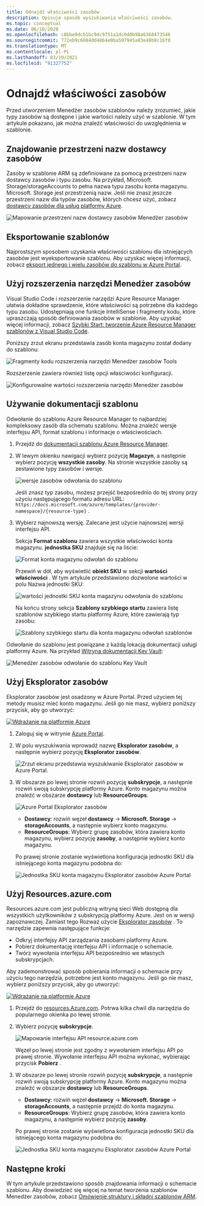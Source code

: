 ```yaml
---
title: Odnajdź właściwości zasobów
description: Opisuje sposób wyszukiwania właściwości zasobów.
ms.topic: conceptual
ms.date: 06/10/2020
ms.openlocfilehash: c8bbe0dcb1bc9dc9751a1dc0d0b98a6368473546
ms.sourcegitcommit: 772eb9c6684dd4864e0ba507945a83e48b8c16f0
ms.translationtype: MT
ms.contentlocale: pl-PL
ms.lasthandoff: 03/19/2021
ms.locfileid: "91327752"
---
```

# <a name="discover-resource-properties"></a>Odnajdź właściwości zasobów

Przed utworzeniem Menedżer zasobów szablonów należy zrozumieć, jakie typy zasobów są dostępne i jakie wartości należy użyć w szablonie. W tym artykule pokazano, jak można znaleźć właściwości do uwzględnienia w szablonie.

## <a name="find-resource-provider-namespaces"></a>Znajdowanie przestrzeni nazw dostawcy zasobów

Zasoby w szablonie ARM są zdefiniowane za pomocą przestrzeni nazw dostawcy zasobów i typu zasobu. Na przykład, Microsoft. Storage/storageAccounts to pełna nazwa typu zasobu konta magazynu. Microsoft. Storage jest przestrzenią nazw. Jeśli nie znasz jeszcze przestrzeni nazw dla typów zasobów, których chcesz użyć, zobacz [dostawcy zasobów dla usług platformy Azure](../management/azure-services-resource-providers.md).

![Mapowanie przestrzeni nazw dostawcy zasobów Menedżer zasobów](./media/view-resources/resource-provider-namespace-and-azure-service-mapping.png)

## <a name="export-templates"></a>Eksportowanie szablonów

Najprostszym sposobem uzyskania właściwości szablonu dla istniejących zasobów jest wyeksportowanie szablonu. Aby uzyskać więcej informacji, zobacz [eksport jednego i wielu zasobów do szablonu w Azure Portal](./export-template-portal.md).

## <a name="use-resource-manager-tools-extension"></a>Użyj rozszerzenia narzędzi Menedżer zasobów

Visual Studio Code i rozszerzenie narzędzi Azure Resource Manager ułatwia dokładne sprawdzenie, które właściwości są potrzebne dla każdego typu zasobu. Udostępniają one funkcje IntelliSense i fragmenty kodu, które upraszczają sposób definiowania zasobów w szablonie. Aby uzyskać więcej informacji, zobacz [Szybki Start: tworzenie Azure Resource Manager szablonów z Visual Studio Code](./quickstart-create-templates-use-visual-studio-code.md#add-an-azure-resource).

Poniższy zrzut ekranu przedstawia zasób konta magazynu został dodany do szablonu:

![Fragmenty kodu rozszerzenia narzędzi Menedżer zasobów Tools](./media/view-resources/resource-manager-tools-extension-snippets.png)

Rozszerzenie zawiera również listę opcji właściwości konfiguracji.

![Konfigurowalne wartości rozszerzenia narzędzi Menedżer zasobów](./media/view-resources/resource-manager-tools-extension-configurable-properties.png)

## <a name="use-template-reference"></a>Używanie dokumentacji szablonu

Odwołanie do szablonu Azure Resource Manager to najbardziej kompleksowy zasób dla schematu szablonu. Można znaleźć wersje interfejsu API, format szablonu i informacje o właściwościach.

1. Przejdź do [dokumentacji szablonu Azure Resource Manager](/azure/templates/).
1. W lewym okienku nawigacji wybierz pozycję **Magazyn**, a następnie wybierz pozycję **wszystkie zasoby**. Na stronie wszystkie zasoby są zestawione typy zasobów i wersje.

    ![wersje zasobów odwołania do szablonu](./media/view-resources/resource-manager-template-reference-resource-versions.png)

    Jeśli znasz typ zasobu, możesz przejść bezpośrednio do tej strony przy użyciu następującego formatu adresu URL: `https://docs.microsoft.com/azure/templates/{provider-namespace}/{resource-type}` .

1. Wybierz najnowszą wersję. Zalecane jest użycie najnowszej wersji interfejsu API.

    Sekcja **Format szablonu** zawiera wszystkie właściwości konta magazynu. **jednostka SKU** znajduje się na liście:

    ![Format konta magazynu odwołań do szablonu](./media/view-resources/resource-manager-template-reference-storage-account-sku.png)

    Przewiń w dół, aby wyświetlić **obiekt SKU** w sekcji **wartości właściwości** . W tym artykule przedstawiono dozwolone wartości w polu Nazwa jednostki SKU:

    ![wartości jednostki SKU konta magazynu odwołania do szablonu](./media/view-resources/resource-manager-template-reference-storage-account-sku-values.png)

    Na końcu strony sekcja **Szablony szybkiego startu** zawiera listę szablonów szybkiego startu platformy Azure, które zawierają typ zasobu:

    ![Szablony szybkiego startu dla konta magazynu odwołań szablonów](./media/view-resources/resource-manager-template-reference-quickstart-templates.png)

Odwołanie do szablonu jest powiązane z każdą lokacją dokumentacji usługi platformy Azure.  Na przykład [Witryna dokumentacji Key Vault](../../key-vault/general/overview.md):

![Menedżer zasobów odwołanie do szablonu Key Vault](./media/view-resources/resource-manager-template-reference-key-vault.png)

## <a name="use-resource-explorer"></a>Użyj Eksplorator zasobów

Eksplorator zasobów jest osadzony w Azure Portal. Przed użyciem tej metody musisz mieć konto magazynu. Jeśli go nie masz, wybierz poniższy przycisk, aby go utworzyć:

[![Wdrażanie na platformie Azure](https://aka.ms/deploytoazurebutton)](https://portal.azure.com/#create/Microsoft.Template/uri/https%3a%2f%2fraw.githubusercontent.com%2fAzure%2fazure-quickstart-templates%2fmaster%2f101-storage-account-create%2fazuredeploy.json)

1. Zaloguj się w witrynie [Azure Portal](https://portal.azure.com).
1. W polu wyszukiwania wprowadź nazwę **Eksplorator zasobów**, a następnie wybierz pozycję **Eksplorator zasobów**.

    ![Zrzut ekranu przedstawia wyszukiwanie Eksplorator zasobów w Azure Portal.](./media/view-resources/azure-portal-resource-explorer.png)

1. W obszarze po lewej stronie rozwiń pozycję **subskrypcje**, a następnie rozwiń swoją subskrypcję platformy Azure. Konto magazynu można znaleźć w obszarze **dostawcy** lub **ResourceGroups**.

    ![Azure Portal Eksplorator zasobów](./media/view-resources/azure-portal-resource-explorer-home.png)

    - **Dostawcy**: rozwiń węzeł **dostawcy**  ->  **Microsoft. Storage**  ->  **storageAccounts**, a następnie wybierz konto magazynu.
    - **ResourceGroups**: Wybierz grupę zasobów, która zawiera konto magazynu, wybierz pozycję **zasoby**, a następnie wybierz konto magazynu.

    Po prawej stronie zostanie wyświetlona konfiguracja jednostki SKU dla istniejącego konta magazynu podobna do:

    ![Jednostka SKU konta magazynu Eksplorator zasobów Azure Portal](./media/view-resources/azure-portal-resource-explorer-sku.png)

## <a name="use-resourcesazurecom"></a>Użyj Resources.azure.com

Resources.azure.com jest publiczną witryną sieci Web dostępną dla wszystkich użytkowników z subskrypcją platformy Azure. Jest on w wersji zapoznawczej.  Zamiast tego Rozważ użycie [Eksplorator zasobów](#use-resource-explorer) . To narzędzie zapewnia następujące funkcje:

- Odkryj interfejsy API zarządzania zasobami platformy Azure.
- Pobierz dokumentację interfejsu API i informacje o schemacie.
- Twórz wywołania interfejsu API bezpośrednio we własnych subskrypcjach.

Aby zademonstrować sposób pobierania informacji o schemacie przy użyciu tego narzędzia, potrzebne jest konto magazynu. Jeśli go nie masz, wybierz poniższy przycisk, aby go utworzyć:

[![Wdrażanie na platformie Azure](https://aka.ms/deploytoazurebutton)](https://portal.azure.com/#create/Microsoft.Template/uri/https%3a%2f%2fraw.githubusercontent.com%2fAzure%2fazure-quickstart-templates%2fmaster%2f101-storage-account-create%2fazuredeploy.json)

1. Przejdź do [resources.Azure.com](https://resources.azure.com/). Potrwa kilka chwil dla narzędzia do popularnego okienka po lewej stronie.
1. Wybierz pozycję **subskrypcje**.

    ![Mapowanie interfejsu API resource.azure.com](./media/view-resources/resources-azure-com-api-mapping.png)

    Węzeł po lewej stronie jest zgodny z wywołaniem interfejsu API po prawej stronie. Wywołanie interfejsu API można wykonać, wybierając przycisk **Pobierz** .
1. W obszarze po lewej stronie rozwiń pozycję **subskrypcje**, a następnie rozwiń swoją subskrypcję platformy Azure. Konto magazynu można znaleźć w obszarze **dostawcy** lub **ResourceGroups**.

    - **Dostawcy**: rozwiń węzeł **dostawcy**  ->  **Microsoft. Storage**  ->  **storageAccounts**, a następnie przejdź do konta magazynu.
    - **ResourceGroups**: Wybierz grupę zasobów, która zawiera konto magazynu, a następnie wybierz pozycję **zasoby**.

    Po prawej stronie zostanie wyświetlona konfiguracja jednostki SKU dla istniejącego konta magazynu podobna do:

    ![Jednostka SKU konta magazynu Eksplorator zasobów Azure Portal](./media/view-resources/azure-portal-resource-explorer-sku.png)

## <a name="next-steps"></a>Następne kroki

W tym artykule przedstawiono sposób znajdowania informacji o schemacie szablonu. Aby dowiedzieć się więcej na temat tworzenia szablonów Menedżer zasobów, zobacz [Omówienie struktury i składni szablonów ARM](./template-syntax.md).
